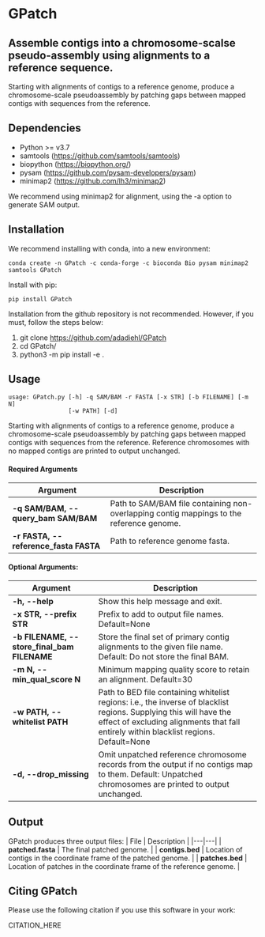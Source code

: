 # GPatch
## Assemble contigs into a chromosome-scalse pseudo-assembly using alignments to a reference sequence.

Starting with alignments of contigs to a reference genome, produce a chromosome-scale pseudoassembly by patching gaps between mapped contigs with sequences from the reference.

## Dependencies
* Python >= v3.7
* samtools (https://github.com/samtools/samtools)
* biopython (https://biopython.org/)
* pysam (https://github.com/pysam-developers/pysam)
* minimap2 (https://github.com/lh3/minimap2)

We recommend using minimap2 for alignment, using the -a option to generate SAM output.

## Installation

We recommend installing with conda, into a new environment:
```
conda create -n GPatch -c conda-forge -c bioconda Bio pysam minimap2 samtools GPatch
```

Install with pip:
```
pip install GPatch
```

Installation from the github repository is not recommended. However, if you must, follow the steps below:
1) git clone https://github.com/adadiehl/GPatch
2) cd GPatch/
3) python3 -m pip install -e .


## Usage
```
usage: GPatch.py [-h] -q SAM/BAM -r FASTA [-x STR] [-b FILENAME] [-m N]
                 [-w PATH] [-d]
```

Starting with alignments of contigs to a reference genome, produce a chromosome-scale pseudoassembly by patching gaps between mapped contigs with sequences from the reference. Reference chromosomes with no mapped contigs are printed to output unchanged.

#### Required Arguments
| Argument | Description |
|---|---|
| __-q SAM/BAM, --query_bam SAM/BAM__ | Path to SAM/BAM file containing non-overlapping contig mappings to the reference genome. |
| __-r FASTA, --reference_fasta FASTA__ | Path to reference genome fasta. |

#### Optional Arguments:
| Argument | Description |
|---|---|
| __-h, --help__ | Show this help message and exit. |
| __-x STR, --prefix STR__ | Prefix to add to output file names. Default=None |
| __-b FILENAME, --store_final_bam FILENAME__ | Store the final set of primary contig alignments to the given file name. Default: Do not store the final BAM. |
| __-m N, --min_qual_score N__ | Minimum mapping quality score to retain an alignment. Default=30 |
| __-w PATH, --whitelist PATH__ | Path to BED file containing whitelist regions: i.e., the inverse of blacklist regions. Supplying this will have the effect of excluding alignments that fall entirely within blacklist regions. Default=None |
| __-d, --drop_missing__ | Omit unpatched reference chromosome records from the output if no contigs map to them. Default: Unpatched chromosomes are printed to output unchanged. |


## Output

GPatch produces three output files:
| File | Description |
|---|---|
| __patched.fasta__ | The final patched genome. |
| __contigs.bed__ | Location of contigs in the coordinate frame of the patched genome. |
| __patches.bed__ | Location of patches in the coordinate frame of the reference genome. |


## Citing GPatch
Please use the following citation if you use this software in your work:

CITATION_HERE